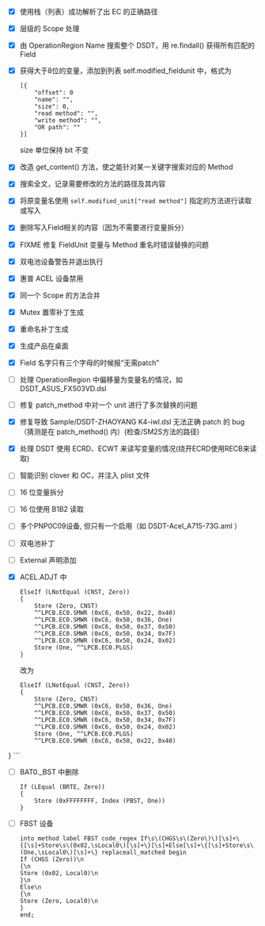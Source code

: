 - [x] 使用栈（列表）成功解析了出 EC 的正确路径
- [x] 层级的 Scope 处理
- [x] 由 OperationRegion Name 搜索整个 DSDT，用 re.findall() 获得所有匹配的 Field
- [x] 获得大于8位的变量，添加到列表 self.modified_fieldunit 中，格式为
    ```
    [{
        "offset": 0
        "name": "",
        "size": 0,
        "read method": "",
        "write method": "",
        "OR path": ""
    }]
    ```
    size 单位保持 bit 不变
- [x] 改造 get_content() 方法，使之能针对某一关键字搜索对应的 Method
- [x] 搜索全文，记录需要修改的方法的路径及其内容
- [x] 将原变量名使用 `self.modified_unit["read method"]` 指定的方法进行读取或写入
- [x] 删除写入Field相关的内容（因为不需要进行变量拆分）
- [x] FIXME 修复 FieldUnit 变量与 Method 重名时错误替换的问题
- [x] 双电池设备警告并退出执行
- [x] 惠普 ACEL 设备禁用
- [x] 同一个 Scope 的方法合并
- [x] Mutex 置零补丁生成
- [x] 重命名补丁生成
- [x] 生成产品在桌面
- [x] Field 名字只有三个字母的时候报“无需patch”
- [ ] 处理 OperationRegion 中偏移量为变量名的情况，如 DSDT_ASUS_FX503VD.dsl
- [ ] 修复 patch_method 中对一个 unit 进行了多次替换的问题
- [x] 修复导致 Sample/DSDT-ZHAOYANG K4-iwl.dsl 无法正确 patch 的 bug（猜测是在 patch_method() 内）(检查/SM2S方法的路径)
- [x] 处理 DSDT 使用 ECRD、ECWT 来读写变量的情况(绕开ECRD使用RECB来读取)
- [ ] 智能识别 clover 和 OC，并注入 plist 文件
- [ ] 16 位变量拆分
- [ ] 16 位使用 B1B2 读取
- [ ] 多个PNP0C09设备, 但只有一个启用（如 DSDT-Acel_A715-73G.aml ）
- [ ] 双电池补丁
- [ ] External 声明添加

- [x] ACEL.ADJT 中
    ```assembly
    ElseIf (LNotEqual (CNST, Zero))
    {
        Store (Zero, CNST)
        ^^LPCB.EC0.SMWR (0xC6, 0x50, 0x22, 0x40)
        ^^LPCB.EC0.SMWR (0xC6, 0x50, 0x36, One)
        ^^LPCB.EC0.SMWR (0xC6, 0x50, 0x37, 0x50)
        ^^LPCB.EC0.SMWR (0xC6, 0x50, 0x34, 0x7F)
        ^^LPCB.EC0.SMWR (0xC6, 0x50, 0x24, 0x02)
        Store (One, ^^LPCB.EC0.PLGS)
    }
    ```
    改为
    ```assembly
    ElseIf (LNotEqual (CNST, Zero))
    {
        Store (Zero, CNST)
        ^^LPCB.EC0.SMWR (0xC6, 0x50, 0x36, One)
        ^^LPCB.EC0.SMWR (0xC6, 0x50, 0x37, 0x50)
        ^^LPCB.EC0.SMWR (0xC6, 0x50, 0x34, 0x7F)
        ^^LPCB.EC0.SMWR (0xC6, 0x50, 0x24, 0x02)
        Store (One, ^^LPCB.EC0.PLGS)
        ^^LPCB.EC0.SMWR (0xC6, 0x50, 0x22, 0x40)
}
    ```

- [ ] BAT0._BST 中删除
    ```
    If (LEqual (BRTE, Zero))
    {
        Store (0xFFFFFFFF, Index (PBST, One))
    }
    ```

- [ ] FBST 设备
    ```
    into method label FBST code_regex If\s\(CHGS\s\(Zero\)\)[\s]+\{[\s]+Store\s\(0x02,\sLocal0\)[\s]+\}[\s]+Else[\s]+\{[\s]+Store\s\(One,\sLocal0\)[\s]+\} replaceall_matched begin
    If (CHGS (Zero))\n
    {\n
    Store (0x02, Local0)\n
    }\n
    Else\n
    {\n
    Store (Zero, Local0)\n
    }
    end;
```
